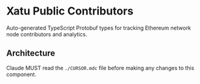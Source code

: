 # Xatu Public Contributors

Auto-generated TypeScript Protobuf types for tracking Ethereum network node contributors and analytics.

## Architecture
Claude MUST read the `./CURSOR.mdc` file before making any changes to this component.